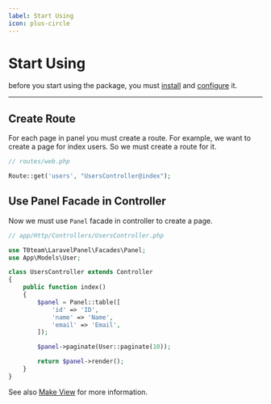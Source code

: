 ```yaml
---
label: Start Using
icon: plus-circle
---
```

# Start Using
before you start using the package, you must [install](/quick-start/installation) and [configure](/quick-start/configuration) it.

---

## Create Route
For each page in panel you must create a route.
For example, we want to create a page for index users. So we must create a route for it.

```php
// routes/web.php

Route::get('users', "UsersController@index");
```

## Use Panel Facade in Controller
Now we must use `Panel` facade in controller to create a page.

```php
// app/Http/Controllers/UsersController.php

use T0team\LaravelPanel\Facades\Panel;
use App\Models\User;

class UsersController extends Controller
{
    public function index()
    {
        $panel = Panel::table([
            'id' => 'ID',
            'name' => 'Name',
            'email' => 'Email',
        ]);

        $panel->paginate(User::paginate(10));

        return $panel->render();
    }
}
```

See also [Make View](/features/make-view) for more information.
